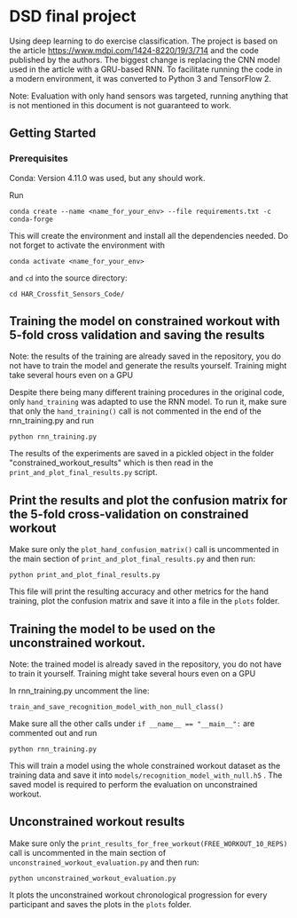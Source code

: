# DSD final project

Using deep learning to do exercise classification. The project is based on the article https://www.mdpi.com/1424-8220/19/3/714 and the code published by the authors. The biggest change is replacing the CNN model used in the article with a GRU-based RNN. To facilitate running the code in a modern environment, it was converted to Python 3 and TensorFlow 2.

Note: Evaluation with only hand sensors was targeted, running anything that is not mentioned in this document is not guaranteed to work.

## Getting Started

### Prerequisites
Conda: Version 4.11.0 was used, but any should work.

Run 
```
conda create --name <name_for_your_env> --file requirements.txt -c conda-forge
```

This will create the environment and install all the dependencies needed. Do not forget to activate the environment with 

```
conda activate <name_for_your_env>
```

and `cd` into the source directory:

```
cd HAR_Crossfit_Sensors_Code/
```

## Training the model on constrained workout with 5-fold cross validation and saving the results
Note: the results of the training are already saved in the repository, you do not have to train the model and generate the results yourself. Training might take several hours even on a GPU

Despite there being many different training procedures in the original code, only `hand_training` was adapted to use the RNN model. To run it, make sure that only the `hand_training()` call is not commented in the end of the rnn_training.py and run

```
python rnn_training.py
```

The results of the experiments are saved in a pickled object in the folder "constrained_workout_results" which is then read in the `print_and_plot_final_results.py` script.

## Print the results and plot the confusion matrix for the 5-fold cross-validation on constrained workout
Make sure only the `plot_hand_confusion_matrix()` call is uncommented in the main section of `print_and_plot_final_results.py` and then run:

```
python print_and_plot_final_results.py
```
This file will print the resulting accuracy and other metrics for the hand training, plot the confusion matrix and save it into a file in the `plots` folder.

## Training the model to be used on the unconstrained workout.

Note: the trained model is already saved in the repository, you do not have to train it yourself. Training might take several hours even on a GPU

In rnn_training.py uncomment the line:
```
train_and_save_recognition_model_with_non_null_class()
```

Make sure all the other calls under `if __name__ == "__main__":` are commented out and run

```
python rnn_training.py
```

This will train a model using the whole constrained workout dataset as the training data and save it into `models/recognition_model_with_null.h5` . The saved model is required to perform the evaluation on unconstrained workout.

## Unconstrained workout results
Make sure only the `print_results_for_free_workout(FREE_WORKOUT_10_REPS)` call is uncommented in the main section of `unconstrained_workout_evaluation.py` and then run:

```
python unconstrained_workout_evaluation.py
```

It plots the unconstrained workout chronological progression for every participant and saves the plots in the `plots` folder.
